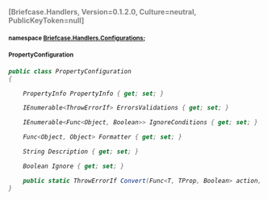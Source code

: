 <h4 style='color: gray;margin:0; padding:0;'> [Briefcase.Handlers, Version=0.1.2.0, Culture=neutral, PublicKeyToken=null]</h4>

#### <small>namespace [Briefcase.Handlers.Configurations](../Namespace/Briefcase.Handlers.Configurations.md);</small>

#### <small>PropertyConfiguration</small>

<i>

```csharp
public class PropertyConfiguration
{

	PropertyInfo PropertyInfo { get; set; }

	IEnumerable<ThrowErrorIf> ErrorsValidations { get; set; }

	IEnumerable<Func<Object, Boolean>> IgnoreConditions { get; set; }

	Func<Object, Object> Formatter { get; set; }

	String Description { get; set; }

	Boolean Ignore { get; set; }

	public static ThrowErrorIf Convert(Func<T, TProp, Boolean> action, Func<TProp, String> errorMessageFunc); 
}
```

</i>
